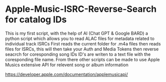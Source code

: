 # Apple-Music-ISRC-Reverse-Search for catalog IDs
This is my first script, with the help of AI (Chat GPT &amp; Google BARD)
a python script which allows you to read ALAC files for metadata related to individual track ISRCs
First reads the current folder for .m4a files then reads files for ISRCs, this will then take your Auth and Media Tokens then reverse seacrch for coresponding song IDs
ID's are writen to a text file with the coresponding file name.
From there other scripts can be made to use Apple Musics extensive API for relevent song or album information 

https://developer.apple.com/documentation/applemusicapi/
